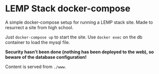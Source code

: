 # LEMP Stack docker-compose

A simple docker-compose setup for running a LEMP stack site. Made to resurrect a site from high school.

Just `docker-compose up` to start the site. Use `docker exec` on the db container to load the mysql file.

**Security hasn't been done (nothing has been deployed to the web), so beware of the database configuration!**

Content is served from `./www`.
